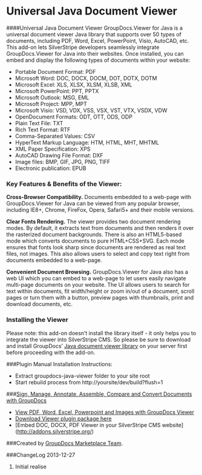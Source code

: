 Universal Java Document Viewer
============================

####Universal Java Document Viewer
GroupDocs.Viewer for Java is a universal document viewer Java library that supports over 50 types of documents, including PDF, Word, Excel, PowerPoint, Visio, AutoCAD, etc. This add-on lets SilverStripe developers seamlessly integrate GroupDocs.Viewer for Java into their websites. Once installed, you can embed and display the following types of documents within your website:

* Portable Document Format: PDF
* Microsoft Word: DOC, DOCX, DOCM, DOT, DOTX, DOTM
* Microsoft Excel: XLS, XLSX, XLSM, XLSB, XML
* Microsoft PowerPoint: PPT, PPTX
* Microsoft Outlook: MSG, EML
* Microsoft Project: MPP, MPT
* Microsoft Visio: VSD, VDX, VSS, VSX, VST, VTX, VSDX, VDW
* OpenDocument Formats: ODT, OTT, ODS, ODP
* Plain Text File: TXT
* Rich Text Format: RTF
* Comma-Separated Values: CSV
* HyperText Markup Language: HTM, HTML, MHT, MHTML
* XML Paper Specification: XPS
* AutoCAD Drawing File Format: DXF
* Image files: BMP, GIF, JPG, PNG, TIFF
* Electronic publication: EPUB


<h3>Key Features & Benefits of the Viewer:</h3>

**Cross-Browser Compatibility.** Documents embedded to a web-page with GroupDocs.Viewer for Java can be viewed from any popular browser, including IE8+, Chrome, FireFox, Opera, Safari5+ and their mobile versions.

<strong>Clear Fonts Rendering.</strong> The viewer provides two document rendering modes. By default, it extracts text from documents and then renders it over the rasterized document backgrounds. There is also an HTML5-based mode which converts documents to pure HTML+CSS+SVG. Each mode ensures that fonts look sharp since documents are rendered as real text files, not images. This also allows users to select and copy text right from documents embedded to a web-page.

<strong>Convenient Document Browsing.</strong> GroupDocs.Viewer for Java also has a web UI which you can embed to a web-page to let users easily navigate multi-page documents on your website. The UI allows users to search for text within documents, fit width/height or zoom in/out of a document, scroll pages or turn them with a button, preview pages with thumbnails, print and download documents, etc.

<h3>Installing the Viewer</h3>
Please note: this add-on doesn’t install the library itself - it only helps you to integrate the viewer into SilverStripe CMS. So please be sure to download and install GroupDocs’ <a href="http://groupdocs.com/dot-net/document-viewer-library" target="_blank">Java document viewer library</a> on your server first before proceeding with the add-on.

###Plugin Manual Installation Instructions:

- Extract groupdocs-java-viewer folder to your site root
- Start rebuild process from http://yoursite/dev/build?flush=1

###[Sign, Manage, Annotate, Assemble, Compare and Convert Documents with GroupDocs](http://groupdocs.com)
* [View PDF, Word, Excel, Powerpoint and Images with GroupDocs Viewer](http://groupdocs.com/html5-document-viewer)
* [Download Viewer plugin package here](https://github.com/groupdocs/silverstripe-groupdocs-viewer-java)
* [Embed DOC, DOCX, PDF Viewer in your SilverStripe CMS website] (http://addons.silverstripe.org/)


###Created by [GroupDocs Marketplace Team](http://groupdocs.com/marketplace).

###ChangeLog
2013-12-27
1.  Initial realise
